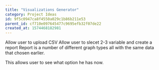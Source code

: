 ```yaml
---
title: "Visualizations Generator"
category: Project Ideas
id: 9f5c0947ca8f4550a029c1b86b211e53
parent_id: cf710e097645477c9695efb32f07de22
created_at: 1574468182981
---
```


Allow user to upload CSV
Allow user to slecet 2-3 variable and create a report 
Report is a number of different graph types all with the same data that chosen earlier.

This allows user to see what option he has now. 
                